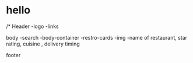 # hello

/* 
Header
 -logo
 -links

 body
  -search
  -body-container
    -restro-cards
      -img
      -name of restaurant, star rating, cuisine , delivery timing

footer